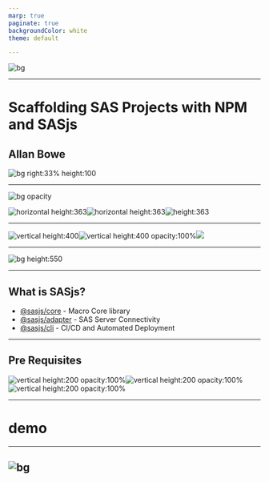 ```yaml
---
marp: true
paginate: true
backgroundColor: white
theme: default

---
```

<!-- header: ![h:6em align:right](https://sasjs.io/img/js-logo700x389.png) -->

![bg](https://i.imgur.com/wDO1bUi.png)

---

# Scaffolding SAS Projects with NPM and SASjs
## Allan Bowe


![bg right:33% height:100  ](https://imgur.com/mA2yrD4.png)

<!-- TRANSCRIPT
There are many ways to structure a SAS Project, and just as many ways to deploy it.

With all this flexibility there is a cost, and that cost is - complexity.

 -->

---
<!-- header: ![h:5em align:right](https://sasjs.io/img/js-logo700x389.png) -->

![bg opacity](https://adassoc.org.uk/wp-content/uploads/2019/01/complexity.jpg)

![horizontal height:363](https://imgur.com/8CIb1Wl.png)![horizontal height:363](https://imgur.com/zLmGZ4c.png)![height:363](https://imgur.com/4amy7I2.png)

<!-- TRANSCRIPT
How do you manage a complex codebase when it is scattered across metadata, microservices, or remote directories?  By multiple users, with different coding styles and deployment techniques?

-->

---

![vertical height:400](https://i.imgur.com/1rlvQzl.png)![vertical height:400 opacity:100%](https://media1.giphy.com/media/yoJC2HDpFMZArbGJnW/giphy.gif)![](https://i.imgur.com/GnXZglB.png)

<!-- TRANSCRIPT
And how might you instead scaffold your SAS project so it fits neatly into GIT, self documents, and can be quickly understood by new-hire developers?
-->

---

![bg height:550 ](https://i.imgur.com/gIYp5OG.png)
<!-- TRANSCRIPT
In this session we explore SASjs – an open source and opinionated framework providing the power and control of local SAS development, whilst retaining the governance and scalability of remote project execution.
-->

---

## What is SASjs?

- [@sasjs/core](https://github.com/sasjs/core) - Macro Core library
- [@sasjs/adapter](https://github.com/sasjs/adapter) - SAS Server Connectivity
- [@sasjs/cli](https://github.com/sasjs/cli) - CI/CD and Automated Deployment

<!-- TRANSCRIPT
The framework can be applied to Viya Jobs, SAS 9 Stored Processes, and for the hardcore Base programmers out there - even regular .SAS files and catalog entries.
-->

---
## Pre Requisites

![vertical height:200 opacity:100%](https://upload.wikimedia.org/wikipedia/commons/thumb/d/d9/Node.js_logo.svg/1200px-Node.js_logo.svg.png)![vertical height:200 opacity:100%](https://www.tmssoftware.com/images/visualstudiocodelogo.png)![vertical height:200 opacity:100%](https://appuals.com/wp-content/uploads/2020/06/intro.jpg)


---


# demo

---
![bg](https://i.imgur.com/Smv2XJv.png)
---